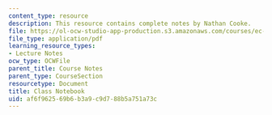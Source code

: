 ```yaml
---
content_type: resource
description: This resource contains complete notes by Nathan Cooke.
file: https://ol-ocw-studio-app-production.s3.amazonaws.com/courses/ec-720j-d-lab-ii-design-spring-2010/af6f962569b6b3a9c9d788b5a751a73c_MITEC_720JS10_class_notebk.pdf
file_type: application/pdf
learning_resource_types:
- Lecture Notes
ocw_type: OCWFile
parent_title: Course Notes
parent_type: CourseSection
resourcetype: Document
title: Class Notebook
uid: af6f9625-69b6-b3a9-c9d7-88b5a751a73c
---
```


